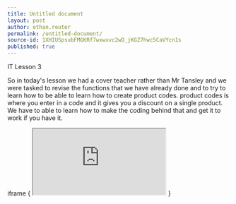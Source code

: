 ```yaml
---
title: Untitled document
layout: post
author: ethan.reuter
permalink: /untitled-document/
source-id: 1XHIUSpsubFMGKRf7wxwxvc2wD_jKGZ7hwc5CaVYcn1s
published: true
---
```

IT Lesson 3

So in today's lesson we had a cover teacher rather than Mr Tansley and we were tasked to revise the functions that we have already done and to try to learn how to be able to learn how to create product codes. product codes is where you enter in a code and it gives you a discount on a single product. We have to able to learn how to make the coding behind that and get it to work if you have it. 


iframe { <iframe src="https://docs.google.com/spreadsheets/d/e/2PACX-1vRBlFZlLBS-YJ_T513dRLT8Kq1eF0KYXrt0tOPJGFc9I3PpTpXJzeZ29ArkB7xYuosbv-dOcLXkHyIp/pubhtml?widget=true&amp;headers=false"></iframe>
}
